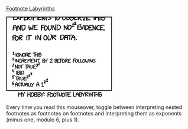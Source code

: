 [Footnote Labyrinths](https://xkcd.com/1208)

![Footnote Labyrinths](./random_comic.png)

Every time you read this mouseover, toggle between interpreting nested footnotes as footnotes on footnotes and interpreting them as exponents (minus one, modulo 6, plus 1).

